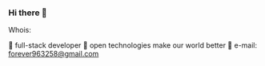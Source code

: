 ### Hi there 👋

Whois:

🏢 full-stack developer
💓 open technologies make our world better
📧 e-mail: forever963258@gmail.com

